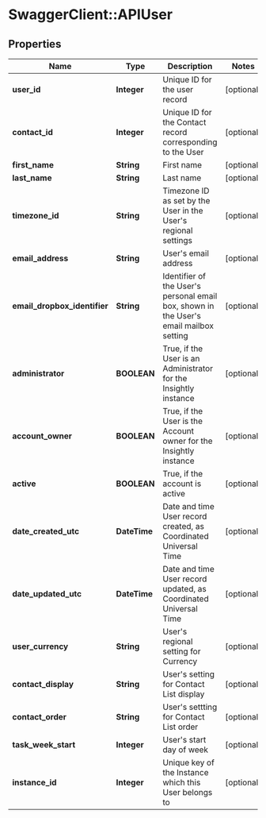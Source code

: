 # SwaggerClient::APIUser

## Properties
Name | Type | Description | Notes
------------ | ------------- | ------------- | -------------
**user_id** | **Integer** | Unique ID for the user record | [optional] 
**contact_id** | **Integer** | Unique ID for the Contact record corresponding to the User | [optional] 
**first_name** | **String** | First name | [optional] 
**last_name** | **String** | Last name | [optional] 
**timezone_id** | **String** | Timezone ID as set by the User in the User&#39;s regional settings | [optional] 
**email_address** | **String** | User&#39;s email address | [optional] 
**email_dropbox_identifier** | **String** | Identifier of the User&#39;s personal email box, shown in the User&#39;s email mailbox setting | [optional] 
**administrator** | **BOOLEAN** | True, if the User is an Administrator for the Insightly instance | [optional] 
**account_owner** | **BOOLEAN** | True, if the User is the Account owner for the Insightly instance | [optional] 
**active** | **BOOLEAN** | True, if the account is active | [optional] 
**date_created_utc** | **DateTime** | Date and time User record created, as Coordinated Universal Time | [optional] 
**date_updated_utc** | **DateTime** | Date and time User record updated, as Coordinated Universal Time | [optional] 
**user_currency** | **String** | User&#39;s regional setting for Currency | [optional] 
**contact_display** | **String** | User&#39;s setting for Contact List display | [optional] 
**contact_order** | **String** | User&#39;s settting for Contact List order | [optional] 
**task_week_start** | **Integer** | User&#39;s start day of week | [optional] 
**instance_id** | **Integer** | Unique key of the Instance which this User belongs to | [optional] 


